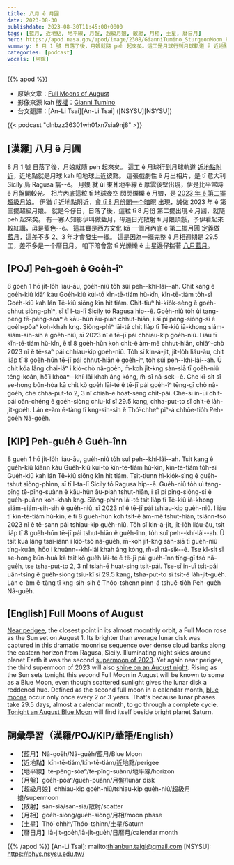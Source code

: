 ```yaml
---
title: 八月 ê 月圓
date: 2023-08-30
publishdate: 2023-08-30T11:45:00+0800
tags: [藍月, 近地點, 地平線, 月盤, 超級月娘, 散射, 月相, 土星, 曆日月]
hero: https://apod.nasa.gov/apod/image/2308/GianniTumino_SturgeonMoon_Palette_JPG_LOGO_1024.jpg
summary: 8 月 1 號 日落了後，月娘就隨 peh 起來矣。這工是月球行到月球軌道 ê 近地點，就是月球 kah 咱地球上近彼點。
categories: [podcast]
vocals: [阿錕]
---
```


{{% apod %}}

- 原始文章：[Full Moons of August](https://apod.nasa.gov/apod/ap230830.html)
- 影像來源 kah [版權][copyright]：[Gianni Tumino](https://www.facebook.com/giovanni.tumino.58)
- 台文翻譯：[An-Li Tsai][An-Li Tsai] ([NSYSU][NSYSU])

{{< podcast "clnbzz36301wh01xn7sia9nj8" >}}

## [漢羅] 八月 ê 月圓
8 月 1 號 日落了後，月娘就隨 peh 起來矣。
這工 ê 月球行到月球軌道 [近地點附近][Near perigee]，近地點就是月球 kah 咱地球上近彼點。
這張戲劇性 ê 月出相片，是 tī 意大利 Sicily 島 Ragusa 翕--ê。
月娘 就 ùi 東爿地平線 ê 厚雲後壁出現，伊是比平常時 ê 月盤閣較光。
相片內底這粒 tī 地球夜空 閃閃爍爍 ê 月娘，是 [2023 年 ê 第二擺超級月娘][supermoon of 2023]。
伊猶 tī 近地點附近，[會 tī 8 月份閣一个暗暝][shine on an August night] 出現，誠做 2023 年 ê 第三擺超級月娘。
就是今仔日，日落了後，這粒 tī 8 月份 第二擺出現 ê 月圓，就隨 peh 起來矣。
有一寡人知影伊叫做藍月，毋過日光散射 tī 月娘頂懸，予伊看起來較紅講，毋是藍色--ê。
這其實是西方文化 kā 一個月內底 ê 第二擺月圓 定義做 [藍月][blue moons]，這差不多 2、3 年才會發生一擺。
這是因為一擺完整 ê 月相週期是 29.5 工，差不多是一个曆日月。
咱下暗會當 tī 光爍爍 ê 土星邊仔揣著 [八月藍月][Tonight an August Blue Moon]。

## [POJ] Peh-goe̍h ê Goe̍h-îⁿ
8 goe̍h 1 hō ji̍t-lo̍h liáu-āu, goe̍h-niû to̍h sûi peh--khí-lâi--ah.
Chit kang ê goe̍h-kiû kiâⁿ kàu Goe̍h-kiû kúi-tō kīn-tē-tiám hù-kīn, kīn-tē-tiám to̍h-sī Goe̍h-kiû kah lán Tē-kiû siōng kīn hit tiám.
Chit-tiuⁿ hì-kio̍k-sèng ê goe̍h-chhut siòng-phìⁿ, sī tī I-ta-lī Sicily tó Ragusa hip--ê.
Goe̍h-niû to̍h ùi tang-pêng tē-pêng-sòaⁿ ê kāu-hûn āu-piah chhut-hiān, i sī pí pêng-siông-sî ê goe̍h-pôaⁿ koh-khah kng.
Siòng-phìⁿ lāi-té chit lia̍p tī Tē-kiû iā-khong siám-siám-sih-sih ê goe̍h-niû, sī 2023 nî ê tē-jī pái chhiau-kip goe̍h-niû.
I iáu tī kīn-tē-tiám hù-kīn, ē tī 8 goe̍h-hūn koh chi̍t-ê àm-mê chhut-hiān, chiâⁿ-chò 2023 nî ê tē-saⁿ pái chhiau-kip goe̍h-niû.
To̍h sī kin-á-ji̍t, ji̍t-lo̍h liáu-āu, chit lia̍p tī 8 goe̍h-hūn tē-jī pái chhut-hiān ê goe̍h-îⁿ, to̍h sûi peh--khí-lâi--ah.
Ū chi̍t kóa lâng chai-iáⁿ i kiò-chò nâ-goe̍h, m̄-koh ji̍t-kng sàn-siā tī goe̍h-niû téng-koân, hō͘ i khòaⁿ--khí-lâi khah âng kóng, m̄-sī nâ-sek--ê.
Che kî-si̍t sī se-hong bûn-hòa kā chi̍t kò goe̍h lāi-té ê tē-jī pái goe̍h-îⁿ tēng-gī chò nâ-goe̍h, che chha-put-to 2, 3 nî chiah-ē hoat-seng chi̍t-pái.
Che-sī in-ūi chi̍t-pái oân-chéng ê goe̍h-siòng chiu-kî sī 29.5 kang, chha-put-to sī chi̍t-ê la̍h-ji̍t-goe̍h.
Lán e-àm ē-tàng tī kng-sih-sih ê Thó͘-chheⁿ piⁿ-á chhōe-tio̍h Peh-goe̍h Nâ-goe̍h.

## [KIP] Peh-gue̍h ê Gue̍h-înn
8 gue̍h 1 hō ji̍t-lo̍h liáu-āu, gue̍h-niû to̍h suî peh--khí-lâi--ah.
Tsit kang ê gue̍h-kiû kiânn kàu Gue̍h-kiû kuí-tō kīn-tē-tiám hù-kīn, kīn-tē-tiám to̍h-sī Gue̍h-kiû kah lán Tē-kiû siōng kīn hit tiám.
Tsit-tiunn hì-kio̍k-sìng ê gue̍h-tshut siòng-phìnn, sī tī I-ta-lī Sicily tó Ragusa hip--ê.
Gue̍h-niû to̍h uì tang-pîng tē-pîng-suànn ê kāu-hûn āu-piah tshut-hiān, i sī pí pîng-siông-sî ê gue̍h-puânn koh-khah kng.
Siòng-phìnn lāi-té tsit lia̍p tī Tē-kiû iā-khong siám-siám-sih-sih ê gue̍h-niû, sī 2023 nî ê tē-jī pái tshiau-kip gue̍h-niû.
I iáu tī kīn-tē-tiám hù-kīn, ē tī 8 gue̍h-hūn koh tsi̍t-ê àm-mê tshut-hiān, tsiânn-tsò 2023 nî ê tē-sann pái tshiau-kip gue̍h-niû.
To̍h sī kin-á-ji̍t, ji̍t-lo̍h liáu-āu, tsit lia̍p tī 8 gue̍h-hūn tē-jī pái tshut-hiān ê gue̍h-înn, to̍h suî peh--khí-lâi--ah.
Ū tsi̍t kuá lâng tsai-iánn i kiò-tsò nâ-gue̍h, m̄-koh ji̍t-kng sàn-siā tī gue̍h-niû tíng-kuân, hōo i khuànn--khí-lâi khah âng kóng, m̄-sī nâ-sik--ê.
Tse kî-si̍t sī se-hong bûn-huà kā tsi̍t kò gue̍h lāi-té ê tē-jī pái gue̍h-înn tīng-gī tsò nâ-gue̍h, tse tsha-put-to 2, 3 nî tsiah-ē huat-sing tsi̍t-pái.
Tse-sī in-uī tsi̍t-pái uân-tsíng ê gue̍h-siòng tsiu-kî sī 29.5 kang, tsha-put-to sī tsi̍t-ê la̍h-ji̍t-gue̍h.
Lán e-àm ē-tàng tī kng-sih-sih ê Thóo-tshenn pinn-á tshuē-tio̍h Peh-gue̍h Nâ-gue̍h.

## [English] Full Moons of August
[Near perigee][Near perigee], the closest point in its almost moonthly orbit, a Full Moon rose as the Sun set on August 1.
Its brighter than average lunar disk was captured in this dramatic moonrise sequence over dense cloud banks along the eastern horizon from Ragusa, Sicily.
Illuminating night skies around planet Earth it was the second [supermoon of 2023][supermoon of 2023].
Yet again near perigee, the third supermoon of 2023 will also [shine on an August night][shine on an August night].
Rising as the Sun sets tonight this second Full Moon in August will be known to some as a Blue Moon, even though scattered sunlight gives the lunar disk a reddened hue.
Defined as the second full moon in a calendar month, [blue moons][blue moons] occur only once every 2 or 3 years.
That's because lunar phases take 29.5 days, almost a calendar month, to go through a complete cycle.
[Tonight an August Blue Moon][Tonight an August Blue Moon] will find itself beside bright planet Saturn.

## 詞彙學習（漢羅/POJ/KIP/華語/English）
- 【藍月】Nâ-goe̍h/Nâ-gue̍h/藍月/Blue Moon
- 【近地點】kīn-tē-tiám/kīn-tē-tiám/近地點/perigee
- 【地平線】tē-pêng-sòaⁿ/tē-pîng-suànn/地平線/horizon
- 【月盤】goe̍h-pôaⁿ/gue̍h-puânn/月盤/lunar disk
- 【超級月娘】chhiau-kip goe̍h-niû/tshiau-kip gue̍h-niû/超級月娘/supermoon
- 【散射】sàn-siā/sàn-siā/散射/scatter
- 【月相】goe̍h-siòng/gue̍h-siòng/月相/moon phase
- 【土星】Thó͘-chhiⁿ/Thóo-tshinn/土星/Saturn
- 【曆日月】lā-ji̍t-goe̍h/lā-ji̍t-gue̍h/日曆月/calendar month

{{% /apod %}}
[An-Li Tsai]: mailto:thianbun.taigi@gmail.com
[NSYSU]: https://phys.nsysu.edu.tw/

[copyright]: https://apod.nasa.gov/apod/fap/lib/about_apod.html#srapply
[License]: https://creativecommons.org/licenses/by/2.0/

[Near perigee]:https://moon.nasa.gov/diy-moon-orbit/
[supermoon of 2023]:https://earthsky.org/astronomy-essentials/what-is-a-supermoon/
[shine on an August night]:https://moon.nasa.gov/news/196/the-next-full-moon-is-a-supermoon-the-sturgeon-moon/
[blue moons]:https://earthsky.org/astronomy-essentials/when-is-the-next-blue-moon/
[Tonight an August Blue Moon]:https://earthsky.org/tonight/full-blue-moon-near-saturn-supermoon-august-30-31-2023/
